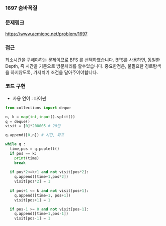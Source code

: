 ### 1697 숨바꼭질

### 문제링크

https://www.acmicpc.net/problem/1697


### 접근

최소시간을 구해야하는 문제이므로 BFS 를 선택하였습니다.
BFS를 사용하면, 동일한 Depth, 즉 시간을 기준으로 방문처리를 할수있습니다.
중요한점은, 불필요한 경로탐색을 하지않도록, 가지치기 조건을 달아주어야합니다.


### 코드 구현

- 사용 언어 : 파이썬

```python
from collections import deque

n, k = map(int,input().split())
q = deque()
visit = [0]*200005 # 20만 

q.append([0,n]) # 시간, 좌표

while q :
  time,pos = q.popleft()
  if pos == k:
    print(time)
    break
  
  if pos*2<=k+1 and not visit[pos*2]:
    q.append([time+1,pos*2])
    visit[pos*2] = 1
  
  if pos+1 <= k and not visit[pos+1]:
    q.append([time+1, pos+1])
    visit[pos+1] = 1

  if pos-1 >= 0 and not visit[pos-1]:
    q.append([time+1,pos-1])
    visit[pos-1] = 1

```

